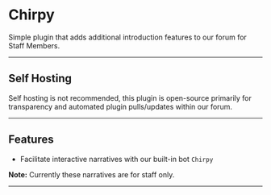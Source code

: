 # Chirpy
Simple plugin that adds additional introduction features to our forum for Staff Members.

---

## Self Hosting
Self hosting is not recommended, this plugin is open-source primarily for transparency and automated plugin pulls/updates within our forum.

---

## Features
- Facilitate interactive narratives with our built-in bot `Chirpy`

**Note:** Currently these narratives are for staff only.

---
